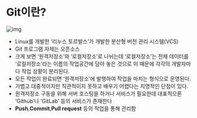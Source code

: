 # Git이란?

![img](https://images.velog.io/images/woohm402/post/367147b3-4b93-4595-b514-f6b792d30f8d/1280px-Git-logo.svg.png)
- Linux를 개발한 ‘리누스 토르발스’가 개발한 분산형 버전 관리 시스템(VCS)
- Git 프로그램 자체는 오픈소스
- 크게 보면 ‘원격저장소’와 ‘로컬저장소’로 나뉘는데 ‘로컬저장소’는 전체 데이터를 ‘로컬저장소’라는 이름의 작업공간에 담아 놓은 것으로 이 때문에 각각의 개발자마다 작업 상황이 분리된다.
- 모든 작업이 완료되면 ‘원격저장소’에 발행하여 작업을 마치는 형식으로 운영된다.
- 가볍고 대중적이지만 직관적이지 못하고 배우기 어렵다는 치명적인 단점이 있다.
- 원격저장소 구동을 위해 서버 호스팅을 하거나 서비스가 필요한데 대표적으론 ‘Github’나 ‘GitLab’ 등의 서비스가 존재한다
- **Push**,**Commit**,**Pull request** 등의 작업을 통해 관리함
